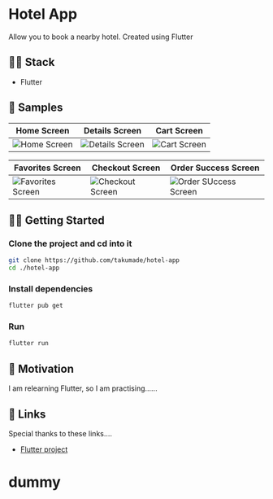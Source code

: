 # Hotel App

Allow you to book a nearby hotel. Created using Flutter

## 👨‍💻 Stack

- Flutter


## 🧬 Samples

| Home Screen | Details Screen | Cart Screen |
|---------|---------|---------|
|    ![Home Screen](./mockups/m1.png)     | ![Details Screen](./mockups/m2.png)        |  ![Cart Screen](./mockups/m3.png)       |

| Favorites Screen | Checkout Screen | Order Success Screen |
|------------------|-----------------|---------------------|
| ![Favorites Screen](./mockups/m4.png) | ![Checkout Screen](./mockups/m5.png) | ![Order SUccess Screen](./mockups/m6.png)     





## 💪🏼 Getting Started

### Clone the project and cd into it

```bash
git clone https://github.com/takumade/hotel-app
cd ./hotel-app
```

### Install dependencies

```bash
flutter pub get
```

### Run

```bash
flutter run
```

## 🌻 Motivation

I am relearning Flutter, so I am practising......

## 🔗 Links

Special thanks to these links....

- [Flutter project](https://github.com/mitesh77/Best-Flutter-UI-Templates)
# dummy
